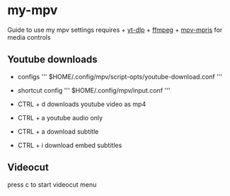 # my-mpv
Guide to use my mpv settings
requires
	+ [yt-dlp](https://github.com/yt-dlp/yt-dlp) 
	+ [ffmpeg](https://github.com/FFmpeg/FFmpeg)
	+ [mpv-mpris](https://github.com/hoyon/mpv-mpris) for media controls

## Youtube downloads
+ configs ''' $HOME/.config/mpv/script-opts/youtube-download.conf '''
+ shortcut config ''' $HOME/.config/mpv/input.conf '''
 

+ CTRL + d	downloads youtube video as mp4
+ CTRL + a	youtube audio only
+ CTRL + a	download subtitle
+ CTRL + i	download embed subtitles

## Videocut

press c to start videocut menu
